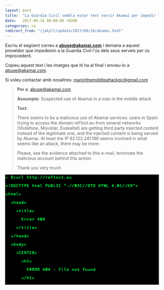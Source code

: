 ```yaml
---
layout: post
title:  "La Guàrdia Civil sembla estar fent servir Akamai per impedir l'accés al web ref1oct.eu"
date:   2017-09-16 00:00:00 +0200
categories: ca
redirect_from: "/jekyll/update/2017/09/16/akamai.html"
---
```


Escriu el següent correu a **abuse@akamai.com** i demana a aquest proveïdor que impedeixin a la Guardia Civil l'ús dels seus serveis per ús improcedent.

Copieu aquest text i les imatges que hi ha al final i envieu-lo a abuse@akamai.com.

Si voleu contactar amb nosaltres: maninthemiddleattackgc@gmail.com


> **Per a**: abuse@akamai.com
>
> **Assumpte**: Suspected use of Akamai in a man in the middle attack
>
> **Text:**
>
> There seems to be a malicious use of Akamai services: users in Spain trying to access the domain ref1oct.eu from several networks (Vodafone, Movistar, Euskaltel) are getting third party injected content instead of the legitimate one, and the injected content is being served by Akamai. At least the IP 92.122.241.196 seems involved in what seems like an attack, there may be more.
>
> Please, see the evidence attached to this e-mail, terminate the malicious account behind this action.
>
> Thank you very much

![evidence for akamai](/media/img1.png "evidence for akamai")

